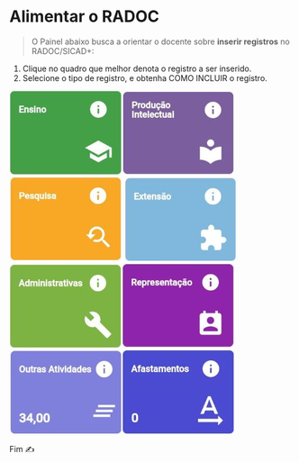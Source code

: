 # Alimentar o RADOC

> O Painel abaixo busca a orientar o docente sobre **inserir registros** no RADOC/SICAD+:
1. Clique no quadro que melhor denota o registro a ser inserido.
1. Selecione o tipo de registro, e obtenha COMO INCLUIR o registro.

[![](../media/painel-ensino.jpg)](./painel-radoc-ensino.md#radoc-ensino/)[![](../media/painel-producao-intelectual.jpg)](./painel-radoc-producao.md/#radoc-produção-intelectual)[![](../media/painel-pesquisa.jpg)](./painel-radoc-pesquisa.md#radoc-pesquisa/)
[![](../media/painel-extensao.jpg)](./painel-radoc-extensao.md#radoc-extensão/)[![](../media/painel-administracao.jpg)](./painel-radoc-administracao.md/#radoc-administrativas)[![](../media/painel-representacao.jpg)](./painel-radoc-representacao.md#radoc-representação/)
[![](../media/painel-outras-atividades.jpg)](./painel-radoc-outras.md#radoc-outras-atividades/)[![](../media/painel-afastamento.jpg)](./painel-radoc-afastamento.md#radoc-afastamentos/)

Fim &#9997;

